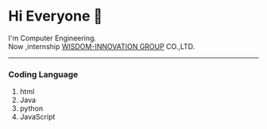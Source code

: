 <h1>Hi Everyone 👋</h1>

I'm Computer Engineering. <br/>
Now ,internship [WISDOM-INNOVATION GROUP](https://www.wisdom-innovation.com/) CO.,LTD. 

***
<h3>Coding Language</h3>

1. html
2. Java
3. python
4. JavaScript


<!---
Here are some ideas to get you started:

- 🔭 I’m currently working on ... 
- 🌱 I’m currently learning vue.js
- 👯 I’m looking to collaborate on ...
- 🤔 I’m looking for help with ...
- 💬 Ask me about ...
- 📫 How to reach me: ...
- 😄 Pronouns: ...
- ⚡ Fun fact: ...
-->
